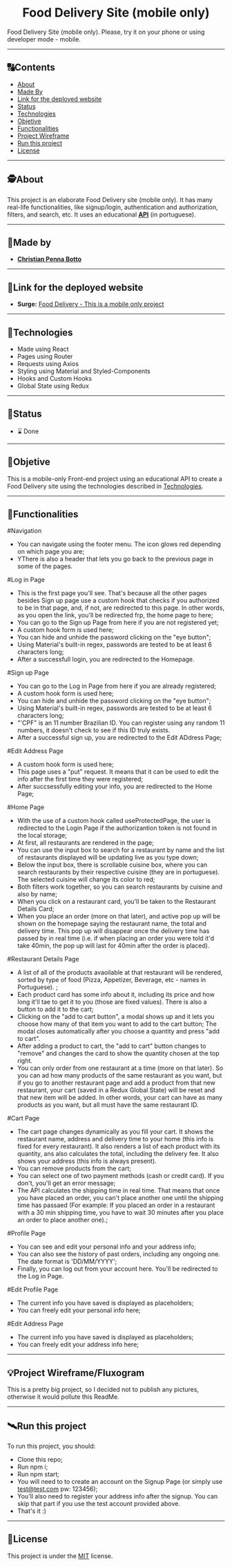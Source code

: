<h1 align="center">
     Food Delivery Site (mobile only)
</h1>

Food Delivery Site (mobile only). Please, try it on your phone or using developer mode - mobile.


---

##  🔠Contents

<!--ts-->
   * [About](#about)
   * [Made By](#made-by)
   * [Link for the deployed website](#link-for-the-deployed-website)
   * [Status](#status)
   * [Technologies](#Technologies)
   * [Objetive](#objetive)
   * [Functionalities](#functionalities)
   * [Project Wireframe](#project-wireframe)
   * [Run this project](#run-this-project)
   * [License](#license)
<!--te-->


---

##  🕵About

This project is an elaborate Food Delivery site (mobile only). It has many real-life functionalities, like signup/login, authentication and authorization, filters, and search, etc. It uses an educational [**API**](https://documenter.getpostman.com/view/7549981/SWTEdGtT) (in portuguese). 

---

##  👨Made by

-  [**Christian Penna Botto**](https://github.com/chriss3008) 

---
## 🔗Link for the deployed website

- **Surge:** [Food Delivery - This is a mobile only project](https://food-delivery-christian-penna-botto.surge.sh/) 

---

## 🔭Technologies 

<!--ts-->
   * Made using React
   * Pages using Router
   * Requests using Axios
   * Styling using Material and Styled-Components
   * Hooks and Custom Hooks
   * Global State using Redux
<!--te-->


---
##  🧭Status 

 - ⌛ Done
 
---

##  🎯Objetive

This is a mobile-only Front-end project using an educational API to create a Food Delivery site using the technologies described in [Technologies](#Technologies).

---

##  🔨Functionalities

#Navigation
   * You can navigate using the footer menu. The icon glows red depending on which page you are;
   * YThere is also a header that lets you go back to the previous page in some of the pages.

 #Log in Page
   * This is the first page you'll see. That's because all the other pages besides Sign up page use a custom hook that checks if you authorized to be in that page, and, if not, are redirected to this page. In other words, as you open the link, you'll be redirected frp, the home page to here;
   * You can go to the Sign up Page from here if you are not registered yet;
   * A custom hook form is used here;
   * You can hide and unhide the password clicking on the "eye button";
   * Using Material's built-in regex, passwords are tested to be at least 6 characters long;
   * After a successfull login, you are redirected to the Homepage.

#Sign up Page
   * You can go to the Log in Page from here if you are already registered;
   * A custom hook form is used here;
   * You can hide and unhide the password clicking on the "eye button";
   * Using Material's built-in regex, passwords are tested to be at least 6 characters long;
   * "'CPF" is an 11 number Brazilian ID. You can register using any random 11 numbers, it doesn't check to see if this ID truly exists.
   * After a successful sign up, you are redirected to the Edit ADdress Page;

#Edit Address Page
   * A custom hook form is used here;
   * This page uses a "put" request. It means that it can be used to edit the info after the first time they were registered;
   * After succsessfully editing your info, you are redirected to the Home Page;

#Home Page
   * With the use of a custom hook called useProtectedPage, the user is redirected to the Login Page if the authorizantion token is not found in the local storage;
   * At first, all restaurants are rendered in the page;
   * You can use the input box to search for a restaurant by name and the list of restaurants displayed will be updating live as you type down;
   * Below the input box, there is scrollable cuisine box, where you can search restaurants by their respective cuisine (they are in portuguese). The selected cuisine will change its color to red;
   * Both filters work together, so you can search restaurants by cuisine and also by name;
   * When you click on a restaurant card, you'll be taken to the Restaurant Details Card;
   * When you place an order (more on that later), and active pop up will be shown on the homepage saying the restaurant name, the total and delivery time. This pop up will disappear once the delivery time has passed by in real time (i.e. if when placing an order you were told it'd take 40min, the pop up will last for 40min after the order is placed).

 #Restaurant Details Page
   * A list of all of the products avaoilable at that restaurant will be rendered, sorted by type of food (Pizza, Appetizer, Beverage, etc - names in Portuguese). ;
   * Each product card has some info about it, including its price and how long it'll tae to get it to you (those are fixed values). There is also a button to add it to the cart;
   * Clicking on the "add to cart button", a modal shows up and it lets you choose how many of that item you want to add to the cart button; The modal closes automatically after you choose a quantity and press "add to cart". 
   * After adding a product to cart, the "add to cart" button changes to "remove" and changes the card to show the quantity chosen at the top right.  
   * You can only order from one restaurant at a time (more on that later). So you can ad how many products of the same restaurant as you want, but if you go to another restaurant page and add a product from that new restaurant, your cart (saved in a Redux Global State) will be reset and that new item will be added. In other words, your cart can have as many products as you want, but all must have the same restaurant ID.

   #Cart Page
   * The cart page changes dynamically as you fill your cart. It shows the restaurant name, address and delivery time to your home (this info is fixed for every restaurant). It also renders a list of each product with its quantity, ans also calculates the total, including the delivery fee. It also shows your address (this info is always present).
   * You can remove products from the cart;
   * You can select one of two payment methods (cash or credit card). If you don't, you'll get an error message;
   * The API calculates the shipping time in real time. That means that once you have placed an order, you can't place another one until the shipping time has passaed (For example: If you placed an order in a restaurant with a 30 min shipping time, you have to wait 30 minutes after you place an order to place another one).; 

 #Profile Page
   * You can see and edit your personal info and your address info;
   * You can also see the history of past orders, including any ongoing one. The date format is 'DD/MM/YYYY';
   * Finally, you can log out from your account here. You'll be redirected to the Log in Page.

 #Edit Profile Page
   * The current info you have saved is displayed as placeholders;
   * You can freely edit your personal info here;

 #Edit Address Page
   * The current info you have saved is displayed as placeholders;
   * You can freely edit your address info here;



---

## 💡Project Wireframe/Fluxogram

This is a pretty big project, so I decided not to publish any pictures, otherwise it would pollute this ReadMe.

---


## 🛰Run this project



To run this project, you should:

- Clone this repo;
- Run npm i;
- Run npm start;
- You will need to to create an account on the Signup Page (or simply use test@test.com pw: 123456);
- You'll also need to register your address info after the signup. You can skip that part if you use the test account provided above.
- That's it :)


---

## 📝License

This project is under the [MIT](./LICENSE) license.
